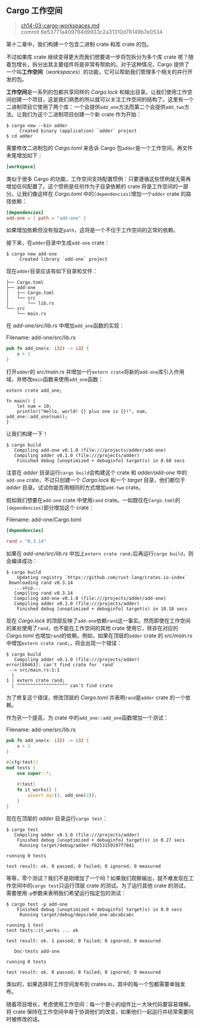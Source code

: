 ## Cargo 工作空间

> [ch14-03-cargo-workspaces.md](https://github.com/rust-lang/book/blob/master/second-edition/src/ch14-03-cargo-workspaces.md)
> <br>
> commit 6e53771a409794d9933c2a31310d78149b7e0534

第十二章中，我们构建一个包含二进制 crate 和库 crate 的包。


不过如果库 crate 继续变得更大而我们想要进一步将包拆分为多个库 crate 呢？随着包增长，拆分出其主要组件将是非常有帮助的。对于这种情况，Cargo 提供了一个叫**工作空间**（*workspaces*）的功能，它可以帮助我们管理多个相关的并行开发的包。

**工作空间**是一系列的包都共享同样的 *Cargo.lock* 和输出目录。让我们使用工作空间创建一个项目，这是我们熟悉的所以就可以关注工作空间的结构了。这里有一个二进制项目它使用了两个库：一个会提供`add_one`方法而第二个会提供`add_two`方法。让我们为这个二进制项目创建一个新 crate 作为开始：

```
$ cargo new --bin adder
     Created binary (application) `adder` project
$ cd adder
```

需要修改二进制包的 *Cargo.toml* 来告诉 Cargo 包`adder`是一个工作空间。再文件末尾增加如下：

```toml
[workspace]
```

类似于很多 Cargo 的功能，工作空间支持配置惯例：只要遵循这些惯例就无需再增加任何配置了。这个惯例是任何作为子目录依赖的 crate 将是工作空间的一部分。让我们像这样在 *Cargo.toml* 中的`[dependencies]`增加一个`adder` crate 的路径依赖：

```toml
[dependencies]
add-one = { path = "add-one" }
```

如果增加依赖但没有指定`path`，这将是一个不位于工作空间的正常的依赖。

接下来，在`adder`目录中生成`add-one` crate：

```
$ cargo new add-one
     Created library `add-one` project
```

现在`adder`目录应该有如下目录和文件：

```
├── Cargo.toml
├── add-one
│   ├── Cargo.toml
│   └── src
│       └── lib.rs
└── src
    └── main.rs
```

在 *add-one/src/lib.rs* 中增加`add_one`函数的实现：

<span class="filename">Filename: add-one/src/lib.rs</span>

```rust
pub fn add_one(x: i32) -> i32 {
    x + 1
}
```

打开`adder`的 *src/main.rs* 并增加一行`extern crate`将新的`add-one`库引入作用域，并修改`main`函数来使用`add_one`函数：

```rust,ignore
extern crate add_one;

fn main() {
    let num = 10;
    println!("Hello, world! {} plus one is {}!", num, add_one::add_one(num));
}
```

让我们构建一下！

```
$ cargo build
   Compiling add-one v0.1.0 (file:///projects/adder/add-one)
   Compiling adder v0.1.0 (file:///projects/adder)
    Finished debug [unoptimized + debuginfo] target(s) in 0.68 secs
```

注意在 *adder* 目录运行`cargo build`会构建这个 crate 和 *adder/add-one* 中的`add-one` crate，不过只创建一个 *Cargo.lock* 和一个 *target* 目录，他们都位于 *adder* 目录。试试你能否用相同的方式增加`add-two` crate。

假如我们想要在`add-one` crate 中使用`rand` crate。一如既往在`Cargo.toml`的`[dependencies]`部分增加这个 crate：

<span class="filename">Filename: add-one/Cargo.toml</span>

```toml
[dependencies]

rand = "0.3.14"
```

如果在 *add-one/src/lib.rs* 中加上`extern crate rand;`后再运行`cargo build`，则会编译成功：

```
$ cargo build
    Updating registry `https://github.com/rust-lang/crates.io-index`
 Downloading rand v0.3.14
   ...snip...
   Compiling rand v0.3.14
   Compiling add-one v0.1.0 (file:///projects/adder/add-one)
   Compiling adder v0.1.0 (file:///projects/adder)
    Finished debug [unoptimized + debuginfo] target(s) in 10.18 secs
```

现在 *Cargo.lock* 的顶部反映了`add-one`依赖`rand`这一事实。然而即使在工作空间的某处使用了`rand`，也不能在工作空间的其他 crate 使用它，除非在对应的 *Cargo.toml* 也增加`rand`的依赖。例如，如果在顶层的`adder` crate 的 *src/main.rs* 中增加`extern crate rand;`，将会出现一个错误：

```
$ cargo build
   Compiling adder v0.1.0 (file:///projects/adder)
error[E0463]: can't find crate for `rand`
 --> src/main.rs:1:1
  |
1 | extern crate rand;
  | ^^^^^^^^^^^^^^^^^^^ can't find crate
```

为了修复这个错误，修改顶层的 *Cargo.toml* 并表明`rand`是`adder` crate 的一个依赖。

作为另一个提高，为 crate 中的`add_one::add_one`函数增加一个测试：

<span class="filename">Filename: add-one/src/lib.rs</span>

```rust
pub fn add_one(x: i32) -> i32 {
    x + 1
}

#[cfg(test)]
mod tests {
    use super::*;

    #[test]
    fn it_works() {
        assert_eq!(3, add_one(2));
    }
}
```

现在在顶层的 *adder* 目录运行`cargo test`：

```
$ cargo test
   Compiling adder v0.1.0 (file:///projects/adder)
    Finished debug [unoptimized + debuginfo] target(s) in 0.27 secs
     Running target/debug/adder-f0253159197f7841

running 0 tests

test result: ok. 0 passed; 0 failed; 0 ignored; 0 measured
```

等等，零个测试？我们不是刚增加了一个吗？如果我们观察输出，就不难发现在工作空间中的`cargo test`只运行顶层 crate 的测试。为了运行其他 crate 的测试，需要使用`-p`参数来表明我们希望运行指定包的测试：

```
$ cargo test -p add-one
    Finished debug [unoptimized + debuginfo] target(s) in 0.0 secs
     Running target/debug/deps/add_one-abcabcabc

running 1 test
test tests::it_works ... ok

test result: ok. 1 passed; 0 failed; 0 ignored; 0 measured

   Doc-tests add-one

running 0 tests

test result: ok. 0 passed; 0 failed; 0 ignored; 0 measured
```

类似的，如果选择将工作空间发布到 crates.io，其中的每一个包都需要单独发布。

随着项目增长，考虑使用工作空间：每一个更小的组件比一大块代码要容易理解。将 crate 保持在工作空间中易于协调他们的改变，如果他们一起运行并经常需要同时被修改的话。